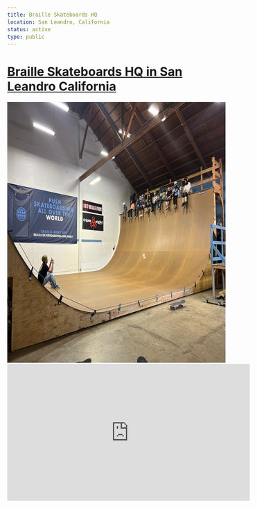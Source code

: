```yaml
---
title: Braille Skateboards HQ
location: San Leandro, California
status: active
type: public
---
```


# [Braille Skateboards HQ in San Leandro California](https://www.brailleskateboarding.com/)

<img src="../../public/images/braille.png" width="800px" height="600"/>

<iframe width="560" height="315" src="https://www.youtube.com/embed/8sLy9BeIZ9E?start=778" title="YouTube video player" frameborder="0" allow="accelerometer; autoplay; clipboard-write; encrypted-media; gyroscope; picture-in-picture" allowfullscreen></iframe>